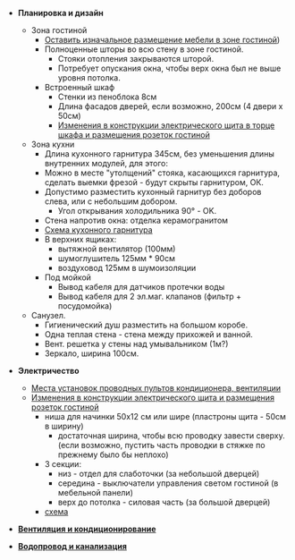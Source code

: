 * **Планировка и дизайн**
    * Зона гостиной
        * [Оставить изначальное размещение мебели в зоне гостиной](../v1/design/screenshots/kitchen_living_room-2.png))
        * Полноценные шторы во всю стену в зоне гостиной.
            * Стояки отопления закрываются шторой.
            * Потребует опускания окна, чтобы верх окна был не выше уровня потолка.
        * Встроенный шкаф
          * Стенки из пеноблока 8см
          * Длина фасадов дверей, если возможно, 200см (4 двери x 50см)
          * [Изменения в конструкции электрического щита в торце шкафа и размещения розеток гостиной](design/screenshots/power-distribution-cabinet-1.png)
    * Зона кухни
        * Длина кухонного гарнитура 345см, без уменьшения длины внутренних модулей, для этого:
        * Можно в месте "утолщений" стояка, касающихся гарнитура, сделать выемки фрезой - будут скрыты гарнитуром, ОК.
        * Допустимо разместить кухонный гарнитур без доборов слева, или с небольшим добором.
            * Угол открывания холодильника 90° - OK.
        * Стена напротив окна: отделка керамогранитом
        * [Схема кухонного гарнитура](design/2d_plans/kitchen__set.png)
        * В верхних ящиках:
          * вытяжной вентилятор (100мм)
          * шумоглушитель 125мм * 90см 
          * воздуховод 125мм в шумоизоляции
        * Под мойкой
          * Вывод кабеля для датчиков протечки воды
          * Вывод кабеля для 2 эл.маг. клапанов (фильтр + посудомойка) 
    * Санузел.
        * Гигиенический душ разместить на большом коробе.
        * Одна теплая стена - стена между прихожей и ванной.
        * Вент. решетка у стены над умывальником (1м?)
        * Зеркало, ширина 100см.

* **Электричество**
  * [Места установок проводных пультов кондиционера, вентиляции](electricity/2d_plans/corridor__s.png)
  * [Изменения в конструкции электрического щита и размещения розеток гостиной](design/screenshots/power-distribution-cabinet-1.png)
    * ниша для начинки 50x12 см или шире (пластроны щита - 50см в ширину)
      * достаточная ширина, чтобы всю проводку завести сверху. (если возможно, пустить часть проводки в стяжке по прежнему было бы неплохо)
    * 3 секции:
      * низ - отдел для слаботочки (за небольшой дверцей)
      * середина - выключатели управления светом гостиной (в мебельной панели)
      * верх до потолка - силовая часть (за большой дверцей)
    * [схема](electricity/2d_plans/power_box_layout.svg)

* [**Вентиляция и кондиционирование**](hvac/index.md)
* [**Водопровод и канализация**](plumbing/index.md)

